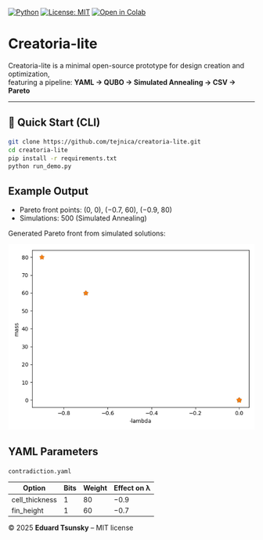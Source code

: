 [![Python](https://img.shields.io/badge/python-3.10%2B-blue)](https://www.python.org/)
[![License: MIT](https://img.shields.io/badge/license-MIT-green)](LICENSE)
[![Open in Colab](https://colab.research.google.com/assets/colab-badge.svg)](https://colab.research.google.com/github/tejnica/creatoria-lite/blob/main/creatoria_demo.ipynb)

# Creatoria-lite

Creatoria-lite is a minimal open-source prototype for design creation and optimization,  
featuring a pipeline: **YAML → QUBO → Simulated Annealing → CSV → Pareto**

---

## 🔁 Quick Start (CLI)

```bash
git clone https://github.com/tejnica/creatoria-lite.git
cd creatoria-lite
pip install -r requirements.txt
python run_demo.py

```

## Example Output

- Pareto front points: (0, 0), (−0.7, 60), (−0.9, 80)
- Simulations: 500 (Simulated Annealing)

Generated Pareto front from simulated solutions:

![Pareto Chart](pareto.png)

## YAML Parameters

`contradiction.yaml`

| Option         | Bits | Weight | Effect on λ |
|----------------|------|--------|-------------|
| cell_thickness | 1    | 80     | −0.9        |
| fin_height     | 1    | 60     | −0.7        |

© 2025 **Eduard Tsunsky**  – MIT license
